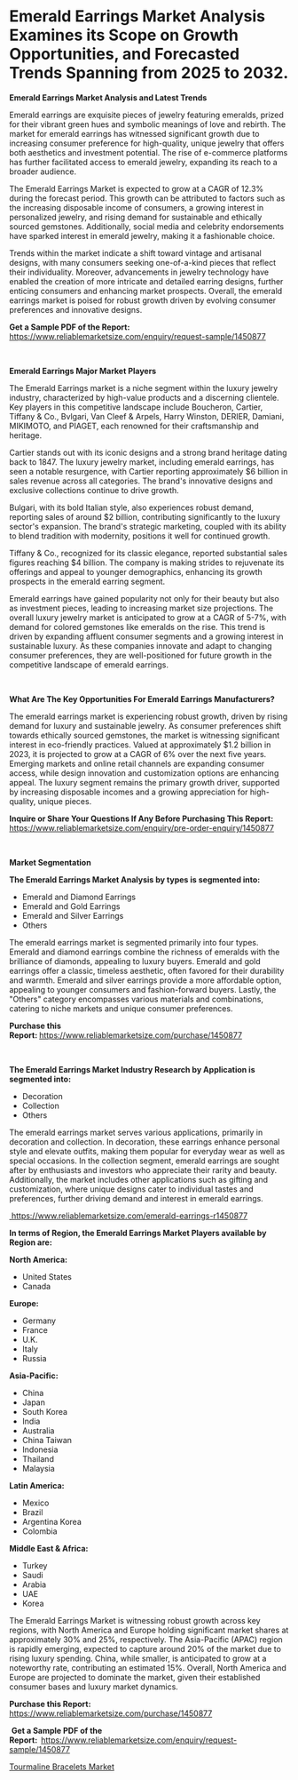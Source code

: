 <p><h1>Emerald Earrings Market Analysis Examines its Scope on Growth Opportunities, and Forecasted Trends Spanning from 2025 to 2032.</h1></p><p><strong>Emerald Earrings Market Analysis and Latest Trends</strong></p>
<p><p>Emerald earrings are exquisite pieces of jewelry featuring emeralds, prized for their vibrant green hues and symbolic meanings of love and rebirth. The market for emerald earrings has witnessed significant growth due to increasing consumer preference for high-quality, unique jewelry that offers both aesthetics and investment potential. The rise of e-commerce platforms has further facilitated access to emerald jewelry, expanding its reach to a broader audience.</p><p>The Emerald Earrings Market is expected to grow at a CAGR of 12.3% during the forecast period. This growth can be attributed to factors such as the increasing disposable income of consumers, a growing interest in personalized jewelry, and rising demand for sustainable and ethically sourced gemstones. Additionally, social media and celebrity endorsements have sparked interest in emerald jewelry, making it a fashionable choice. </p><p>Trends within the market indicate a shift toward vintage and artisanal designs, with many consumers seeking one-of-a-kind pieces that reflect their individuality. Moreover, advancements in jewelry technology have enabled the creation of more intricate and detailed earring designs, further enticing consumers and enhancing market prospects. Overall, the emerald earrings market is poised for robust growth driven by evolving consumer preferences and innovative designs.</p></p>
<p><strong>Get a Sample PDF of the Report:&nbsp;</strong> <a href="https://www.reliablemarketsize.com/enquiry/request-sample/1450877?utm_campaign=1743&utm_medium=2&utm_source=Github&utm_content=ia&utm_term=06022025&utm_id=emerald-earrings">https://www.reliablemarketsize.com/enquiry/request-sample/1450877</a></p>
<p>&nbsp;</p>
<p><strong>Emerald Earrings Major Market Players</strong></p>
<p><p>The Emerald Earrings market is a niche segment within the luxury jewelry industry, characterized by high-value products and a discerning clientele. Key players in this competitive landscape include Boucheron, Cartier, Tiffany & Co., Bvlgari, Van Cleef & Arpels, Harry Winston, DERIER, Damiani, MIKIMOTO, and PIAGET, each renowned for their craftsmanship and heritage.</p><p>Cartier stands out with its iconic designs and a strong brand heritage dating back to 1847. The luxury jewelry market, including emerald earrings, has seen a notable resurgence, with Cartier reporting approximately $6 billion in sales revenue across all categories. The brand's innovative designs and exclusive collections continue to drive growth.</p><p>Bulgari, with its bold Italian style, also experiences robust demand, reporting sales of around $2 billion, contributing significantly to the luxury sector's expansion. The brand's strategic marketing, coupled with its ability to blend tradition with modernity, positions it well for continued growth.</p><p>Tiffany & Co., recognized for its classic elegance, reported substantial sales figures reaching $4 billion. The company is making strides to rejuvenate its offerings and appeal to younger demographics, enhancing its growth prospects in the emerald earring segment.</p><p>Emerald earrings have gained popularity not only for their beauty but also as investment pieces, leading to increasing market size projections. The overall luxury jewelry market is anticipated to grow at a CAGR of 5-7%, with demand for colored gemstones like emeralds on the rise. This trend is driven by expanding affluent consumer segments and a growing interest in sustainable luxury. As these companies innovate and adapt to changing consumer preferences, they are well-positioned for future growth in the competitive landscape of emerald earrings.</p></p>
<p>&nbsp;</p>
<p><strong>What Are The Key Opportunities For Emerald Earrings Manufacturers?</strong></p>
<p><p>The emerald earrings market is experiencing robust growth, driven by rising demand for luxury and sustainable jewelry. As consumer preferences shift towards ethically sourced gemstones, the market is witnessing significant interest in eco-friendly practices. Valued at approximately $1.2 billion in 2023, it is projected to grow at a CAGR of 6% over the next five years. Emerging markets and online retail channels are expanding consumer access, while design innovation and customization options are enhancing appeal. The luxury segment remains the primary growth driver, supported by increasing disposable incomes and a growing appreciation for high-quality, unique pieces.</p></p>
<p><strong>Inquire or Share Your Questions If Any Before Purchasing This Report:</strong> <a href="https://www.reliablemarketsize.com/enquiry/pre-order-enquiry/1450877?utm_campaign=1743&utm_medium=2&utm_source=Github&utm_content=ia&utm_term=06022025&utm_id=emerald-earrings">https://www.reliablemarketsize.com/enquiry/pre-order-enquiry/1450877</a></p>
<p>&nbsp;</p>
<p><strong>Market Segmentation</strong></p>
<p><strong>The Emerald Earrings Market Analysis by types is segmented into:</strong></p>
<p><ul><li>Emerald and Diamond Earrings</li><li>Emerald and Gold Earrings</li><li>Emerald and Silver Earrings</li><li>Others</li></ul></p>
<p><p>The emerald earrings market is segmented primarily into four types. Emerald and diamond earrings combine the richness of emeralds with the brilliance of diamonds, appealing to luxury buyers. Emerald and gold earrings offer a classic, timeless aesthetic, often favored for their durability and warmth. Emerald and silver earrings provide a more affordable option, appealing to younger consumers and fashion-forward buyers. Lastly, the "Others" category encompasses various materials and combinations, catering to niche markets and unique consumer preferences.</p></p>
<p><strong>Purchase this Report:&nbsp;</strong><a href="https://www.reliablemarketsize.com/purchase/1450877?utm_campaign=1743&utm_medium=2&utm_source=Github&utm_content=ia&utm_term=06022025&utm_id=emerald-earrings">https://www.reliablemarketsize.com/purchase/1450877</a></p>
<p>&nbsp;</p>
<p><strong>The Emerald Earrings Market Industry Research by Application is segmented into:</strong></p>
<p><ul><li>Decoration</li><li>Collection</li><li>Others</li></ul></p>
<p><p>The emerald earrings market serves various applications, primarily in decoration and collection. In decoration, these earrings enhance personal style and elevate outfits, making them popular for everyday wear as well as special occasions. In the collection segment, emerald earrings are sought after by enthusiasts and investors who appreciate their rarity and beauty. Additionally, the market includes other applications such as gifting and customization, where unique designs cater to individual tastes and preferences, further driving demand and interest in emerald earrings.</p></p>
<p><a href="https://www.reliablemarketsize.com/emerald-earrings-r1450877?utm_campaign=1743&utm_medium=2&utm_source=Github&utm_content=ia&utm_term=06022025&utm_id=emerald-earrings">&nbsp;https://www.reliablemarketsize.com/emerald-earrings-r1450877</a></p>
<p><strong>In terms of Region, the Emerald Earrings Market Players available by Region are:</strong></p>
<p>
    <p> <strong> North America: </strong>
        <ul>
            <li>United States</li>
            <li>Canada</li>
        </ul>
        </p> 
    <p> <strong> Europe: </strong>
        <ul>
            <li>Germany</li>
            <li>France</li>
            <li>U.K.</li>
            <li>Italy</li>
            <li>Russia</li>
        </ul>
        </p> 
    <p> <strong> Asia-Pacific: </strong>
        <ul>
            <li>China</li>
            <li>Japan</li>
            <li>South Korea</li>
            <li>India</li>
            <li>Australia</li>
            <li>China Taiwan</li>
            <li>Indonesia</li>
            <li>Thailand</li>
            <li>Malaysia</li>
        </ul>
        </p> 
    <p> <strong> Latin America: </strong>
        <ul>
            <li>Mexico</li>
            <li>Brazil</li>
            <li>Argentina Korea</li>
            <li>Colombia</li>
        </ul>
        </p> 
    <p> <strong> Middle East & Africa: </strong>
        <ul>
            <li>Turkey</li>
            <li>Saudi</li>
            <li>Arabia</li>
            <li>UAE</li>
            <li>Korea</li>
        </ul>
    </p>
    </p>
<p><p>The Emerald Earrings Market is witnessing robust growth across key regions, with North America and Europe holding significant market shares at approximately 30% and 25%, respectively. The Asia-Pacific (APAC) region is rapidly emerging, expected to capture around 20% of the market due to rising luxury spending. China, while smaller, is anticipated to grow at a noteworthy rate, contributing an estimated 15%. Overall, North America and Europe are projected to dominate the market, given their established consumer bases and luxury market dynamics.</p></p>
<p><strong>Purchase this Report: </strong><a href="https://www.reliablemarketsize.com/purchase/1450877?utm_campaign=1743&utm_medium=2&utm_source=Github&utm_content=ia&utm_term=06022025&utm_id=emerald-earrings">https://www.reliablemarketsize.com/purchase/1450877</a></p>
<p>&nbsp;<strong>Get a Sample PDF of the Report:&nbsp;&nbsp;</strong><a href="https://www.reliablemarketsize.com/enquiry/request-sample/1450877?utm_campaign=1743&utm_medium=2&utm_source=Github&utm_content=ia&utm_term=06022025&utm_id=emerald-earrings">https://www.reliablemarketsize.com/enquiry/request-sample/1450877</a></p>
<p><strong></strong></p>
<p><p><a href="https://github.com/mookiesville/Market-Research-Report-List-1/blob/main/tourmaline-bracelets-market.md?utm_campaign=1743&utm_medium=2&utm_source=Github&utm_content=ia&utm_term=06022025&utm_id=emerald-earrings">Tourmaline Bracelets Market</a></p></p>